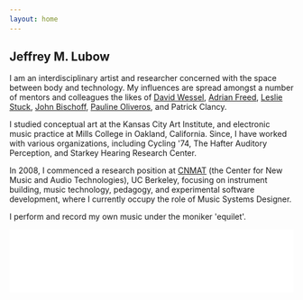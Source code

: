 ```yaml
---
layout: home
---
```


## Jeffrey M. Lubow

I am an interdisciplinary artist and researcher concerned with the space between body and technology. My influences are spread amongst a number of mentors and colleagues the likes of [David Wessel](https://asa.scitation.org/doi/10.1121/1.4987551), [Adrian Freed](http://adrianfreed.com/), [Leslie Stuck](http://www.lesstuck.com/), [John Bischoff](http://www.johnbischoff.com/), [Pauline Oliveros](http://www.paulineoliveros.us/), and Patrick Clancy.

I studied conceptual art at the Kansas City Art Institute, and electronic music practice at Mills College in Oakland, California. Since, I have worked with various organizations, including Cycling '74, The Hafter Auditory Perception, and Starkey Hearing Research Center.

In 2008, I commenced a research position at [CNMAT](http://cnmat.berkeley.edu/) (the Center for New Music and Audio Technologies), UC Berkeley, focusing on instrument building, music technology, pedagogy, and experimental software development, where I currently occupy the role of Music Systems Designer.

I perform and record my own music under the moniker 'equilet'.

![JML](/assets/jmlglasses.png)
